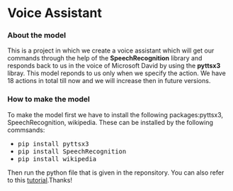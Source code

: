 # Voice Assistant
### About the model
This is a project in which we create a voice assistant which will get our commands through the help of the <b>SpeechRecognition</b> library and responds back to us in the voice of Microsoft David by using the <b>pyttsx3</b> libray. This model reponds to us only when we specify the action. We have 18 actions in total till now and we will increase then in future versions.
### How to make the model
To make the model first we have to install the following packages:pyttsx3, SpeechRecognition, wikipedia. These can be installed by the following commsands:
<ul><li><kbd>pip install pyttsx3</kbd></li><li><kbd>pip install SpeechRecognition</kbd></li><li><kbd>pip install wikipedia</kbd></li></ul>Then run the python file that is given in the reponsitory. You can also refer to this <a href="https://www.youtube.com/watch?v=Lp9Ftuq2sVI">tutorial</a>.Thanks!

